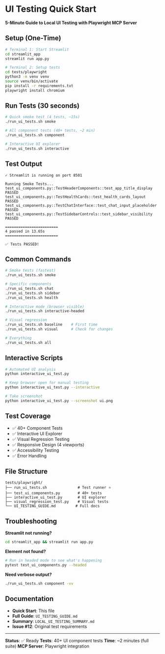 # UI Testing Quick Start

**5-Minute Guide to Local UI Testing with Playwright MCP Server**

## Setup (One-Time)

```bash
# Terminal 1: Start Streamlit
cd streamlit_app
streamlit run app.py

# Terminal 2: Setup tests
cd tests/playwright
python3 -m venv venv
source venv/bin/activate
pip install -r requirements.txt
playwright install chromium
```

## Run Tests (30 seconds)

```bash
# Quick smoke test (4 tests, ~15s)
./run_ui_tests.sh smoke

# All component tests (40+ tests, ~2 min)
./run_ui_tests.sh component

# Interactive UI explorer
./run_ui_tests.sh interactive
```

## Test Output

```
✓ Streamlit is running on port 8501

Running Smoke Tests...
test_ui_components.py::TestHeaderComponents::test_app_title_display PASSED
test_ui_components.py::TestHealthCards::test_health_cards_layout PASSED
test_ui_components.py::TestChatInterface::test_chat_input_placeholder PASSED
test_ui_components.py::TestSidebarControls::test_sidebar_visibility PASSED

========================
4 passed in 13.65s
========================

✅ Tests PASSED!
```

## Common Commands

```bash
# Smoke tests (fastest)
./run_ui_tests.sh smoke

# Specific components
./run_ui_tests.sh chat
./run_ui_tests.sh sidebar
./run_ui_tests.sh health

# Interactive mode (browser visible)
./run_ui_tests.sh interactive-headed

# Visual regression
./run_ui_tests.sh baseline    # First time
./run_ui_tests.sh visual      # Check for changes

# Everything
./run_ui_tests.sh all
```

## Interactive Scripts

```bash
# Automated UI analysis
python interactive_ui_test.py

# Keep browser open for manual testing
python interactive_ui_test.py --interactive

# Take screenshot
python interactive_ui_test.py --screenshot ui.png
```

## Test Coverage

- ✅ 40+ Component Tests
- ✅ Interactive UI Explorer
- ✅ Visual Regression Testing
- ✅ Responsive Design (4 viewports)
- ✅ Accessibility Testing
- ✅ Error Handling

## File Structure

```
tests/playwright/
├── run_ui_tests.sh              # Test runner ⭐
├── test_ui_components.py        # 40+ tests
├── interactive_ui_test.py       # UI explorer
├── visual_regression_test.py    # Visual tests
└── UI_TESTING_GUIDE.md         # Full docs
```

## Troubleshooting

**Streamlit not running?**
```bash
cd streamlit_app && streamlit run app.py
```

**Element not found?**
```bash
# Run in headed mode to see what's happening
pytest test_ui_components.py --headed
```

**Need verbose output?**
```bash
./run_ui_tests.sh component -vv
```

## Documentation

- **Quick Start**: This file
- **Full Guide**: `UI_TESTING_GUIDE.md`
- **Summary**: `LOCAL_UI_TESTING_SUMMARY.md`
- **Issue #12**: Original test requirements

---

**Status**: ✅ Ready
**Tests**: 40+ UI component tests
**Time**: ~2 minutes (full suite)
**MCP Server**: Playwright integration
